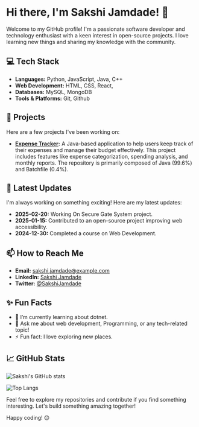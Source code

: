 # Hi there, I'm Sakshi Jamdade! 👋

Welcome to my GitHub profile! I'm a passionate software developer and technology enthusiast with a keen interest in open-source projects. I love learning new things and sharing my knowledge with the community.

## 💻 Tech Stack
- **Languages:** Python, JavaScript, Java, C++
- **Web Development:** HTML, CSS, React, 
- **Databases:** MySQL, MongoDB
- **Tools & Platforms:** Git, Github

## 🚀 Projects
Here are a few projects I've been working on:
- **[Expense Tracker](https://github.com/Sakshi-Jamdade/Expense-Tracker):** A Java-based application to help users keep track of their expenses and manage their budget effectively. This project includes features like expense categorization, spending analysis, and monthly reports. The repository is primarily composed of Java (99.6%) and Batchfile (0.4%).

## 🔧 Latest Updates
I'm always working on something exciting! Here are my latest updates:
- **2025-02-20:** Working On Secure Gate System project.
- **2025-01-15:** Contributed to an open-source project improving web accessibility.
- **2024-12-30:** Completed a course on Web Development.

## 📫 How to Reach Me
- **Email:** sakshi.jamdade@example.com
- **LinkedIn:** [Sakshi Jamdade](https://www.linkedin.com/in/sakshi-jamdade)
- **Twitter:** [@SakshiJamdade](https://twitter.com/SakshiJamdade)

## ✨ Fun Facts
- 🌱 I’m currently learning about dotnet.
- 💬 Ask me about web development, Programming, or any tech-related topic!
- ⚡ Fun fact: I love exploring new places.

## 📈 GitHub Stats
![Sakshi's GitHub stats](https://github-readme-stats.vercel.app/api?username=Sakshi-Jamdade&show_icons=true&theme=radical)

![Top Langs](https://github-readme-stats.vercel.app/api/top-langs/?username=Sakshi-Jamdade&layout=compact&theme=radical)

Feel free to explore my repositories and contribute if you find something interesting. Let's build something amazing together!

Happy coding! 😊
